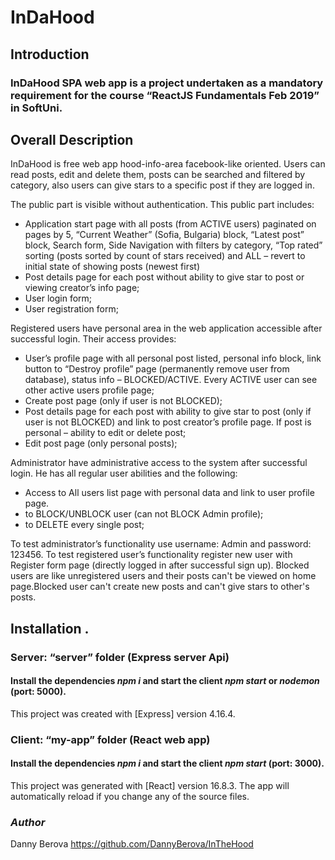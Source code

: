 # InDaHood

## Introduction

### InDaHood SPA web app is a project undertaken as a mandatory requirement for the course “ReactJS Fundamentals Feb 2019” in SoftUni.

## Overall Description

InDaHood is free web app hood-info-area facebook-like oriented. Users can read posts, edit and delete them, posts can be searched and filtered by category, also users can give stars to a specific post if they are logged in. 

  The public part is visible without authentication. This public part includes:
*	Application start page with all posts (from ACTIVE users) paginated on pages by 5, 
  “Current Weather” (Sofia, Bulgaria) block, 
  “Latest post” block,
  Search form, 
  Side Navigation with filters by category, 
  “Top rated” sorting (posts sorted by count of stars received) and ALL – revert to initial state of showing posts (newest first)
*	Post details page for each post without ability to give star to post or viewing creator’s info page;
*	User login form;
*	User registration form;

  Registered users have personal area in the web application accessible after successful login. Their access provides:
*	User’s profile page with all personal post listed, 
  personal info block, 
  link button to “Destroy profile” page (permanently remove user from database), 
  status info – BLOCKED/ACTIVE. 
  Every ACTIVE user can see other active users profile page;
*	Create post page (only if user is not BLOCKED);
*	Post details page for each post with ability to give star to post (only if user is not BLOCKED) 
  and link to post creator’s profile page. If post is personal – ability to edit or delete post;
*	Edit post page (only personal posts);

  Administrator have administrative access to the system after successful login. He has all regular user abilities and the following:
*	Access to All users list page with personal data and link to user profile page.
*	to BLOCK/UNBLOCK user (can not BLOCK Admin profile);
*	to DELETE every single post;

  To test administrator’s functionality use username: Admin and password: 123456.
  To test registered user’s functionality register new user with Register form page (directly logged in after successful sign up).
  Blocked users are like unregistered users and their posts can't be viewed on home page.Blocked user can't create new posts and can't give     stars to other's posts.

## Installation . 

### Server: “server” folder (Express server Api)
  #### Install the dependencies *npm i* and start the client *npm start* or *nodemon* (port: 5000).
  This project was created with [Express] version 4.16.4.

### Client: “my-app” folder (React web app)
  #### Install the dependencies *npm i* and start the client *npm start* (port: 3000).
  This project was generated with [React] version 16.8.3.
  The app will automatically reload if you change any of the source files.

### *Author* 
  Danny Berova https://github.com/DannyBerova/InTheHood





